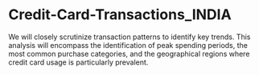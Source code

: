 # Credit-Card-Transactions_INDIA
We will closely scrutinize transaction patterns to identify key trends. This analysis will encompass the identification of peak spending periods, the most common purchase categories, and the geographical regions where credit card usage is particularly prevalent.
